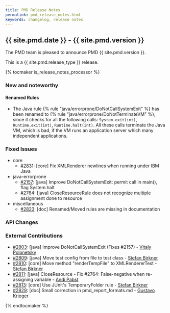 ```yaml
---
title: PMD Release Notes
permalink: pmd_release_notes.html
keywords: changelog, release notes
---
```


## {{ site.pmd.date }} - {{ site.pmd.version }}

The PMD team is pleased to announce PMD {{ site.pmd.version }}.

This is a {{ site.pmd.release_type }} release.

{% tocmaker is_release_notes_processor %}

### New and noteworthy

#### Renamed Rules

*   The Java rule {% rule "java/errorprone/DoNotCallSystemExit" %} has been renamed to
    {% rule "java/errorprone/DoNotTerminateVM" %}, since it checks for all the following calls:
    `System.exit(int)`, `Runtime.exit(int)`, `Runtime.halt(int)`. All these calls terminate
    the Java VM, which is bad, if the VM runs an application server which many independent applications.

### Fixed Issues

*   core
    *   [#2831](https://github.com/pmd/pmd/pull/2831): \[core] Fix XMLRenderer newlines when running under IBM Java
*   java-errorprone
    *   [#2157](https://github.com/pmd/pmd/issues/2157): \[java] Improve DoNotCallSystemExit: permit call in main(), flag System.halt
    *   [#2764](https://github.com/pmd/pmd/issues/2764): \[java] CloseResourceRule does not recognize multiple assignment done to resource
*   miscellaneous
    *   [#2823](https://github.com/pmd/pmd/issues/2823): \[doc] Renamed/Moved rules are missing in documentation

### API Changes

### External Contributions

*   [#2803](https://github.com/pmd/pmd/pull/2803): \[java] Improve DoNotCallSystemExit (Fixes #2157) - [Vitaly Polonetsky](https://github.com/mvitaly)
*   [#2809](https://github.com/pmd/pmd/pull/2809): \[java] Move test config from file to test class - [Stefan Birkner](https://github.com/stefanbirkner)
*   [#2810](https://github.com/pmd/pmd/pull/2810): \[core] Move method "renderTempFile" to XMLRendererTest - [Stefan Birkner](https://github.com/stefanbirkner)
*   [#2811](https://github.com/pmd/pmd/pull/2811): \[java] CloseResource - Fix #2764: False-negative when re-assigning variable - [Andi Pabst](https://github.com/andipabst)
*   [#2813](https://github.com/pmd/pmd/pull/2813): \[core] Use JUnit's TemporaryFolder rule - [Stefan Birkner](https://github.com/stefanbirkner)
*   [#2829](https://github.com/pmd/pmd/pull/2829): \[doc] Small correction in pmd\_report\_formats.md - [Gustavo Krieger](https://github.com/gustavopcassol)

{% endtocmaker %}

